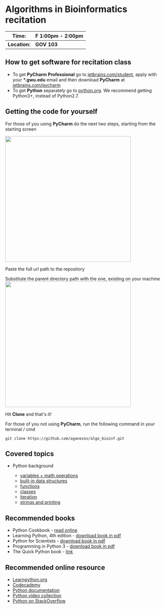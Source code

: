 # Algorithms in Bioinformatics recitation

| Time:       | F 1:00pm - 2:00pm     |
--------------|------------------------
|**Location:**| **GOV 103**           |

## How to get software for recitation class

* To get **PyCharm Professional** go to [jetbrains.com/student](https://www.jetbrains.com/shop/eform/students), apply with your **\*.gwu.edu** email and then download **PyCharm** at [jetbrains.com/pycharm](jetbrains.com/pycharm)
* To get **Python** separately go to [python.org](https://www.python.org/downloads/). We recommend getting Python3+, instead of Python2.7.


## Getting the code for yourself

For those of you using **PyCharm** do the next two steps, starting from the starting screen

<img src="https://cloud.githubusercontent.com/assets/1204593/13429940/aa7607e4-df90-11e5-977f-cfe8fc27cdb2.png" width="400">


Paste the full url path to the repository

Substitute the parent directory path with the one, existing on your machine
<img src="https://cloud.githubusercontent.com/assets/1204593/13429950/c582441c-df90-11e5-9edf-d564114ea01e.png" width="400">

Hit **Clone** and that's it!


For those of you not using **PyCharm**, run the following command in your terminal / cmd

    git clone https://github.com/aganezov/algo_bioinf.git

## Covered topics
* Python background

    * [variables + math operations](https://github.com/aganezov/algo_bioinf/blob/master/python_background/variables.py)
    * [built-in data structures](https://github.com/aganezov/algo_bioinf/blob/master/python_background/builtin_data_structures.py)
    * [functions](https://github.com/aganezov/algo_bioinf/blob/master/python_background/functions.py)
    * [classes](https://github.com/aganezov/algo_bioinf/blob/master/python_background/classes.py)
    * [iteration](https://github.com/aganezov/algo_bioinf/blob/master/python_background/iteration.py)
    * [strings and printing](https://github.com/aganezov/algo_bioinf/blob/master/python_background/printing_and_strings.py)

## Recommended books

* Python Cookbook - [read online](http://chimera.labs.oreilly.com/books/1230000000393/index.html)
* Learning Python, 4th edition - [download book in pdf](http://filepi.com/i/pRrwxJS)
* Python for Scientists - [download book in pdf](http://www.oreilly.com/programming/free/files/python-for-scientists.pdf)
* Programming in Python 3 - [download book in pdf](http://folk.ntnu.no/nicolaat/uni/ITGK/Generelt/Programming%20in%20Python%203%20A%20Complete%20Introduction%20to%20the%20Python%20Language.pdf)
* The Quick Python book - [link](https://www.manning.com/books/the-quick-python-book-second-edition)


## Recommended online resource

* [Learnpython.org](learnpython.org)
* [Codecademy](https://www.codecademy.com/learn/python)
* [Python documentation](docs.python.org) 
* [Python video collection](pyvideo.org)
* [Python on StackOverflow](stackoverflow.com/questions/tagged/python)

